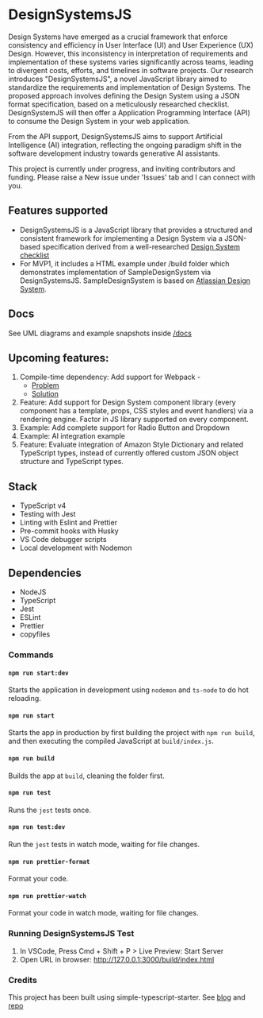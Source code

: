 # DesignSystemsJS
Design Systems have emerged as a crucial framework that enforce consistency and efficiency in User Interface (UI) and User Experience (UX) Design. However, this inconsistency in interpretation of requirements and implementation of these systems varies significantly across teams, leading to divergent costs, efforts, and timelines in software projects. Our research introduces "DesignSystemsJS", a novel JavaScript library aimed to standardize the requirements and implementation of Design Systems. The proposed approach involves defining the Design System using a JSON format specification, based on a meticulously researched checklist. DesignSystemJS will then offer a Application Programming Interface (API) to consume the Design System in your web application.

From the API support, DesignSystemsJS aims to support Artificial Intelligence (AI) integration, reflecting the ongoing paradigm shift in the software development industry towards generative AI assistants.

This project is currently under progress, and inviting contributors and funding. Please raise a New issue under 'Issues' tab and I can connect with you.

## Features supported
- DesignSystemsJS is a JavaScript library that provides a structured and consistent framework for implementing a Design System via a JSON-based specification derived from a well-researched [Design System checklist](https://www.DesignSystemsChecklist.com)
- For MVP1, it includes a HTML example under /build folder which demonstrates implementation of SampleDesignSystem via DesignSystemsJS. SampleDesignSystem is based on [Atlassian Design System](https://www.atlassian.design).

## Docs
See UML diagrams and example snapshots inside [/docs](./docs/)

## Upcoming features:
1.  Compile-time dependency: Add support for Webpack -
    - [Problem](https://stackoverflow.com/questions/65551383/typescript-node-error-err-module-not-found-cannot-find-module)
    - [Solution](https://codedamn.com/news/typescript/typescript-webpack-step-by-step-guide)
2.  Feature: Add support for Design System component library (every component has a template, props, CSS styles and event handlers) via a rendering engine. Factor in JS library supported on every component.
3.  Example: Add complete support for Radio Button and Dropdown
4.  Example: AI integration example
5.  Feature: Evaluate integration of Amazon Style Dictionary and related TypeScript types, instead of currently offered custom JSON object structure and TypeScript types.

## Stack
- TypeScript v4
- Testing with Jest
- Linting with Eslint and Prettier
- Pre-commit hooks with Husky
- VS Code debugger scripts
- Local development with Nodemon

## Dependencies
- NodeJS
- TypeScript
- Jest
- ESLint
- Prettier
- copyfiles

### Commands

#### `npm run start:dev`

Starts the application in development using `nodemon` and `ts-node` to do hot reloading.

#### `npm run start`

Starts the app in production by first building the project with `npm run build`, and then executing the compiled JavaScript at `build/index.js`.

#### `npm run build`

Builds the app at `build`, cleaning the folder first.

#### `npm run test`

Runs the `jest` tests once.

#### `npm run test:dev`

Run the `jest` tests in watch mode, waiting for file changes.

#### `npm run prettier-format`

Format your code.

#### `npm run prettier-watch`

Format your code in watch mode, waiting for file changes.

### Running DesignSystemsJS Test
1.  In VSCode, Press Cmd + Shift + P > Live Preview: Start Server
2.  Open URL in browser: http://127.0.0.1:3000/build/index.html

### Credits
This project has been built using simple-typescript-starter. See [blog](https://khalilstemmler.com/blogs/typescript/node-starter-project/) and [repo](https://github.com/stemmlerjs/simple-typescript-starter)
